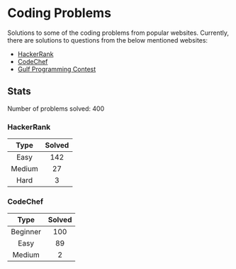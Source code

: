 # Coding Problems

Solutions to some of the coding problems from popular websites. Currently, there are solutions to questions from the below mentioned websites:
* [HackerRank](HackerRank "HackerRank")
* [CodeChef](CodeChef "CodeChef")
* [Gulf Programming Contest](Gulf%20Programming%20Contest "GPC")

## Stats

Number of problems solved: 400

### HackerRank

|Type|Solved|
|:---:|:---:|
|Easy|142|
|Medium|27|
|Hard|3|

### CodeChef

|Type|Solved|
|:---:|:---:|
|Beginner|100|
|Easy|89|
|Medium|2|
